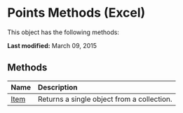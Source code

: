 
# Points Methods (Excel)
This object has the following methods:

 **Last modified:** March 09, 2015


## Methods



|**Name**|**Description**|
|:-----|:-----|
| [Item](1e588b64-3676-63ab-5136-eec028a82a4e.md)|Returns a single object from a collection.|
